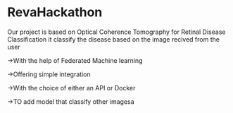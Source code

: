 # RevaHackathon

Our project is based on Optical Coherence Tomography for Retinal Disease Classification
it classify  the disease  based on the image recived from the user 

->With the help of Federated Machine learning

->Offering simple integration

->With the choice of either an API or Docker 


->TO add model that classify other imagesa
